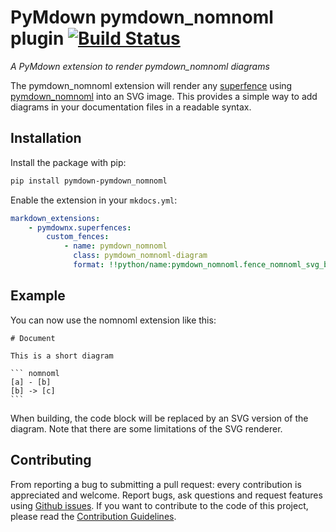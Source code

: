 # PyMdown pymdown_nomnoml plugin [![Build Status][travis-status]][travis-link]

*A PyMdown extension to render pymdown_nomnoml diagrams*

The pymdown_nomnoml extension will render any [superfence](superfences) using [pymdown_nomnoml](pymdown_nomnoml) into an SVG image. This provides a simple way to add diagrams in your documentation files in a readable syntax.

## Installation

Install the package with pip:

```bash
pip install pymdown-pymdown_nomnoml
```

Enable the extension in your `mkdocs.yml`:

```yaml
markdown_extensions:
    - pymdownx.superfences:
        custom_fences:
            - name: pymdown_nomnoml
              class: pymdown_nomnoml-diagram
              format: !!python/name:pymdown_nomnoml.fence_nomnoml_svg_b64
```

## Example

You can now use the nomnoml extension like this:

    # Document

    This is a short diagram

    ``` nomnoml
    [a] - [b]
    [b] -> [c]
    ```
    
When building, the code block will be replaced by an SVG version of the diagram. Note that there are some limitations of the SVG renderer.

## Contributing

From reporting a bug to submitting a pull request: every contribution is appreciated and welcome. Report bugs, ask questions and request features using [Github issues][github-issues].
If you want to contribute to the code of this project, please read the [Contribution Guidelines][contributing].

[travis-status]: https://travis-ci.org/shauser/pymdown-pymdown_nomnoml.svg?branch=master
[travis-link]: https://travis-ci.org/shauser/pymdown-pymdown_nomnoml
[github-issues]: https://github.com/shauser/pymdown-pymdown_nomnoml/issues
[contributing]: CONTRIBUTING.md
